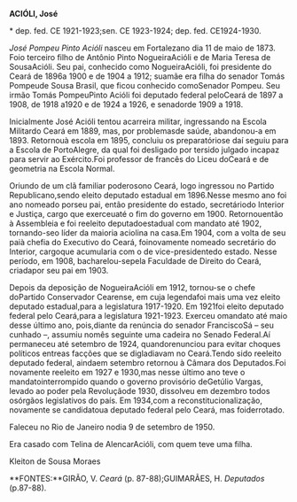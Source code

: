 **ACIÓLI, José**

\* dep. fed. CE 1921-1923;sen. CE 1923-1924; dep. fed. CE1924-1930.

*José Pompeu Pinto Acióli* nasceu em Fortalezano dia 11 de maio de 1873.
Foio terceiro filho de Antônio Pinto NogueiraAcióli e de Maria Teresa de
SousaAcióli. Seu pai, conhecido como NogueiraAcióli, foi presidente do
Ceará de 1896a 1900 e de 1904 a 1912; suamãe era filha do senador Tomás
Pompeude Sousa Brasil, que ficou conhecido comoSenador Pompeu. Seu irmão
Tomás PompeuPinto Acióli foi deputado federal peloCeará de 1897 a 1908,
de 1918 a1920 e de 1924 a 1926, e senadorde 1909 a 1918.

Inicialmente José Acióli tentou acarreira militar, ingressando na Escola
Militardo Ceará em 1889, mas, por problemasde saúde, abandonou-a em
1893. Retornouà escola em 1895, concluiu os preparatóriose daí seguiu
para a Escola de PortoAlegre, da qual foi desligado por tersido julgado
incapaz para servir ao Exército.Foi professor de francês do Liceu
doCeará e de geometria na Escola Normal.

Oriundo de um clã familiar poderosono Ceará, logo ingressou no Partido
Republicano,sendo eleito deputado estadual em 1896.Nesse mesmo ano foi
ano nomeado porseu pai, então presidente do estado, secretáriodo
Interior e Justiça, cargo que exerceuaté o fim do governo em 1900.
Retornouentão à Assembleia e foi reeleito deputadoestadual com mandato
até 1902, tornando-seo líder da maioria aciolina na casa.Em 1904, com a
volta de seu paià chefia do Executivo do Ceará, foinovamente nomeado
secretário do Interior, cargoque acumularia com o de vice-presidentedo
estado. Nesse período, em 1908, bacharelou-sepela Faculdade de Direito
do Ceará, criadapor seu pai em 1903.

Depois da deposição de NogueiraAcióli em 1912, tornou-se o chefe
doPartido Conservador Cearense, em cuja legendafoi mais uma vez eleito
deputado estadual,para a legislatura 1917-1920. Em 1921foi eleito
deputado federal pelo Ceará,para a legislatura 1921-1923. Exerceu
omandato até maio desse último ano, pois,diante da renúncia do senador
FranciscoSá – seu cunhado –, assumiu nomês seguinte uma cadeira no
Senado Federal.Aí permaneceu até setembro de 1924, quandorenunciou para
evitar choques políticos entreas facções que se digladiavam no
Ceará.Tendo sido reeleito deputado federal, aindaem setembro retornou à
Câmara dos Deputados.Foi novamente reeleito em 1927 e 1930,mas nesse
último ano teve o mandatointerrompido quando o governo provisório
deGetúlio Vargas, levado ao poder pela Revoluçãode 1930, dissolveu em
dezembro todos osórgãos legislativos do país. Em 1934,com a
reconstitucionalização, novamente se candidatoua deputado federal pelo
Ceará, mas foiderrotado.

Faleceu no Rio de Janeiro nodia 9 de setembro de 1950.

Era casado com Telina de AlencarAcióli, com quem teve uma filha.

Kleiton de Sousa Moraes

**FONTES:**GIRÃO, V. *Ceará* (p. 87-88);GUIMARÃES, H. *Deputados*
(p.87-88).
